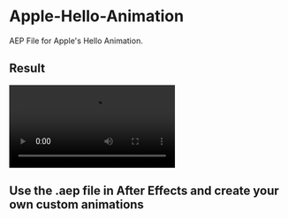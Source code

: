 # Apple-Hello-Animation
AEP File for Apple's Hello Animation.

## Result
![Here's the Result](Hello.mp4)
  
## Use the .aep file in After Effects and create your own custom animations
